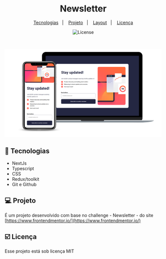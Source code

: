 <h1 align='center'>Newsletter</h1>





<p  align='center'>
    <a  href='#-tecnologias' > Tecnologias</a>&nbsp;&nbsp;&nbsp;|&nbsp;&nbsp;&nbsp
     <a  href='#-projeto' > Projeto</a>&nbsp;&nbsp;&nbsp;|&nbsp;&nbsp;&nbsp
      <a  href='#-layout' > Layout</a>&nbsp;&nbsp;&nbsp;|&nbsp;&nbsp;&nbsp
       <a  href='#-licença' > Licença</a>

</p>

<p  align='center'>
    <img alt='License' src='https://img.shields.io/static/v1?label=license&message=MIT&color=49AA26&labelColor=000000'>
</p>
<br>


<p  align='center'>
    <img alt='Projeto DevLink' src='./public/preview.png'>
</p>

##  🔧 Tecnologias
- NextJs
- Typescript
- CSS
- Redux/toolkit
- Git e Github

## 💻 Projeto

É um projeto desenvolvido com base no challenge  - Newsletter - do site [https://www.frontendmentor.io/](https://www.frontendmentor.io/) 

## :ballot_box_with_check: Licença
Esse projeto está sob licença MIT